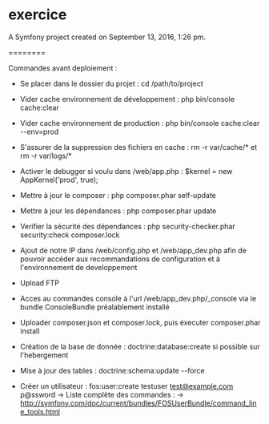 exercice
========

A Symfony project created on September 13, 2016, 1:26 pm.

========

Commandes avant deploiement :

- Se placer dans le dossier du projet : cd /path/to/project
- Vider cache environnement de développement : php bin/console cache:clear
- Vider cache environnement de production : php bin/console cache:clear --env=prod
- S'assurer de la suppression des fichiers en cache : rm -r var/cache/* et rm -r var/logs/*
- Activer le debugger si voulu dans /web/app.php : $kernel = new AppKernel('prod', true);
- Mettre à jour le composer : php composer.phar self-update
- Mettre à jour les dépendances : php composer.phar update
- Verifier la sécurité des dépendances : php security-checker.phar security:check composer.lock
- Ajout de notre IP dans /web/config.php et /web/app_dev.php afin de pouvoir accéder aux recommandations de configuration et à l'environnement de developpement

- Upload FTP

- Acces au commandes console à l'url /web/app_dev.php/_console via le bundle ConsoleBundle
préalablement installé
- Uploader composer.json et composer.lock, puis éxecuter composer.phar install
- Création de la base de donnée : doctrine:database:create si possible sur l'hebergement
- Mise à jour des tables : doctrine:schema:update --force
- Créer un utilisateur : fos:user:create testuser test@example.com p@ssword
  -> Liste complète des commandes :
  -> http://symfony.com/doc/current/bundles/FOSUserBundle/command_line_tools.html
